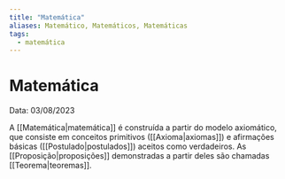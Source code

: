```yaml
---
title: "Matemática"
aliases: Matemático, Matemáticos, Matemáticas
tags:
  - matemática
---
```


# Matemática

Data: 03/08/2023

A [[Matemática|matemática]] é construída a partir do modelo axiomático, que consiste em conceitos primitivos ([[Axioma|axiomas]]) e afirmações básicas ([[Postulado|postulados]]) aceitos como verdadeiros. As [[Proposição|proposições]] demonstradas a partir deles são chamadas [[Teorema|teoremas]].
